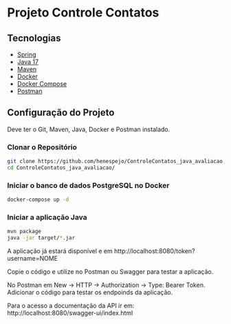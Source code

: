 # Projeto Controle Contatos

## Tecnologias

- [Spring](https://spring.io/)
- [Java 17](https://www.oracle.com/br/java/technologies/downloads/#jdk17-windows)
- [Maven](https://maven.apache.org/)
- [Docker](https://www.docker.com/)
- [Docker Compose](https://docs.docker.com/compose/)
- [Postman](https://www.postman.com/downloads/)

## Configuração do Projeto

Deve ter o Git, Maven, Java, Docker e Postman instalado.

### Clonar o Repositório

```bash
git clone https://github.com/henespejo/ControleContatos_java_avaliacao.git
cd ControleContatos_java_avaliacao/
```

### Iniciar o banco de dados PostgreSQL no Docker

```bash
docker-compose up -d
```

### Iniciar a aplicação Java

```bash
mvn package
java -jar target/*.jar
```

A aplicação já estará disponível e em http://localhost:8080/token?username=NOME

Copie o código e utilize no Postman ou Swagger para testar a aplicação.

No Postman em New -> HTTP -> Authorization -> Type: Bearer Token. Adicionar o código para testar os endpoinds da aplicação.

Para o acesso a documentação da API ir em: http://localhost:8080/swagger-ui/index.html
